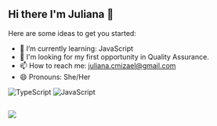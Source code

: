 ## Hi there I'm Juliana 👋

Here are some ideas to get you started:

- 🌱 I’m currently learning: JavaScript
- 👯 I'm looking for my first opportunity in Quality Assurance.
- 📫 How to reach me: juliana.cmizael@gmail.com
- 😄 Pronouns: She/Her



![TypeScript](https://img.shields.io/badge/typescript-%23007ACC.svg?style=for-the-badge&logo=typescript&logoColor=white)
![JavaScript](https://img.shields.io/badge/javascript-%23323330.svg?style=for-the-badge&logo=javascript&logoColor=%23F7DF1E)

##
<div> 

  <a href="https://www.linkedin.com/in/juliana-amaral-silva" target="_blank"><img src="https://img.shields.io/badge/-LinkedIn-%230077B5?style=for-the-badge&logo=linkedin&logoColor=white" target="_blank"></a> 

</div>

